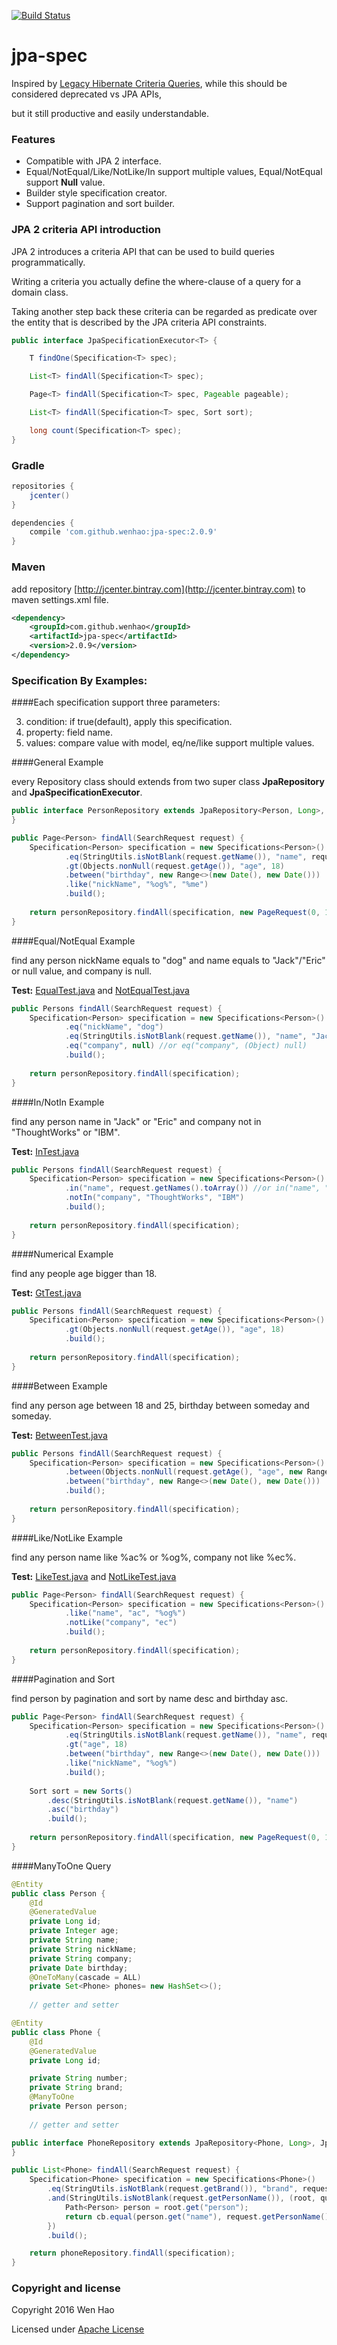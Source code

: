 [![Build Status](https://travis-ci.org/wenhao/jpa-spec.svg?branch=master)](https://travis-ci.org/wenhao/jpa-spec)

# jpa-spec

Inspired by [Legacy Hibernate Criteria Queries](https://docs.jboss.org/hibernate/orm/5.2/userguide/html_single/Hibernate_User_Guide.html#appendix-legacy-criteria), while this should be considered deprecated vs JPA APIs,

but it still productive and  easily understandable.

### Features

* Compatible with JPA 2 interface.
* Equal/NotEqual/Like/NotLike/In support multiple values, Equal/NotEqual support **Null** value.
* Builder style specification creator.
* Support pagination and sort builder.


### JPA 2 criteria API introduction

JPA 2 introduces a criteria API that can be used to build queries programmatically. 

Writing a criteria you actually define the where-clause of a query for a domain class.
 
Taking another step back these criteria can be regarded as predicate over the entity that is described by the JPA criteria API constraints.

```java
public interface JpaSpecificationExecutor<T> {

	T findOne(Specification<T> spec);

	List<T> findAll(Specification<T> spec);

	Page<T> findAll(Specification<T> spec, Pageable pageable);

	List<T> findAll(Specification<T> spec, Sort sort);

	long count(Specification<T> spec);
}

```

### Gradle

```groovy
repositories {
    jcenter()
}

dependencies {
    compile 'com.github.wenhao:jpa-spec:2.0.9'
}
```

### Maven

add repository [http://jcenter.bintray.com](http://jcenter.bintray.com) to maven settings.xml file.

```xml
<dependency>
    <groupId>com.github.wenhao</groupId>
    <artifactId>jpa-spec</artifactId>
    <version>2.0.9</version>
</dependency>
```

### Specification By Examples:

####Each specification support three parameters:

3. condition: if true(default), apply this specification.
1. property: field name.
2. values: compare value with model, eq/ne/like support multiple values.

####General Example

every Repository class should extends from two super class **JpaRepository** and **JpaSpecificationExecutor**.

```java
public interface PersonRepository extends JpaRepository<Person, Long>, JpaSpecificationExecutor<Person> {
}    
```

```java
public Page<Person> findAll(SearchRequest request) {
    Specification<Person> specification = new Specifications<Person>()
            .eq(StringUtils.isNotBlank(request.getName()), "name", request.getName())
            .gt(Objects.nonNull(request.getAge()), "age", 18)
            .between("birthday", new Range<>(new Date(), new Date()))
            .like("nickName", "%og%", "%me")
            .build();
            
    return personRepository.findAll(specification, new PageRequest(0, 15)); 
}
```

####Equal/NotEqual Example

find any person nickName equals to "dog" and name equals to "Jack"/"Eric" or null value, and company is null.

**Test:** [EqualTest.java](./src/test/java/com/github/wenhao/jpa/integration/EqualTest.java) and [NotEqualTest.java](./src/test/java/com/github/wenhao/jpa/integration/NotEqualTest.java) 

```java
public Persons findAll(SearchRequest request) {
    Specification<Person> specification = new Specifications<Person>()
            .eq("nickName", "dog")
            .eq(StringUtils.isNotBlank(request.getName()), "name", "Jack", "Eric", null)
            .eq("company", null) //or eq("company", (Object) null)
            .build();
            
    return personRepository.findAll(specification); 
}
```

####In/NotIn Example

find any person name in "Jack" or "Eric" and company not in "ThoughtWorks" or "IBM".

**Test:** [InTest.java](./src/test/java/com/github/wenhao/jpa/integration/InTest.java)

```java
public Persons findAll(SearchRequest request) {
    Specification<Person> specification = new Specifications<Person>()
            .in("name", request.getNames().toArray()) //or in("name", "Jack", "Eric")
            .notIn("company", "ThoughtWorks", "IBM")
            .build();
            
    return personRepository.findAll(specification); 
}
```

####Numerical Example

find any people age bigger than 18. 

**Test:** [GtTest.java](./src/test/java/com/github/wenhao/jpa/integration/GtTest.java)

```java
public Persons findAll(SearchRequest request) {
    Specification<Person> specification = new Specifications<Person>()
            .gt(Objects.nonNull(request.getAge()), "age", 18)
            .build();
            
    return personRepository.findAll(specification); 
}
```

####Between Example

find any person age between 18 and 25, birthday between someday and someday.

**Test:** [BetweenTest.java](./src/test/java/com/github/wenhao/jpa/integration/BetweenTest.java)

```java
public Persons findAll(SearchRequest request) {
    Specification<Person> specification = new Specifications<Person>()
            .between(Objects.nonNull(request.getAge(), "age", new Range<>(18, 25))
            .between("birthday", new Range<>(new Date(), new Date()))
            .build();
            
    return personRepository.findAll(specification); 
}  
```

####Like/NotLike Example

find any person name like %ac% or %og%, company not like %ec%.

**Test:** [LikeTest.java](./src/test/java/com/github/wenhao/jpa/integration/LikeTest.java) and [NotLikeTest.java](./src/test/java/com/github/wenhao/jpa/integration/NotLikeTest.java) 

```java
public Page<Person> findAll(SearchRequest request) {
    Specification<Person> specification = new Specifications<Person>()
            .like("name", "ac", "%og%")
            .notLike("company", "ec")
            .build();
            
    return personRepository.findAll(specification); 
}
```

####Pagination and Sort

find person by pagination and sort by name desc and birthday asc.

```java
public Page<Person> findAll(SearchRequest request) {
    Specification<Person> specification = new Specifications<Person>()
            .eq(StringUtils.isNotBlank(request.getName()), "name", request.getName())
            .gt("age", 18)
            .between("birthday", new Range<>(new Date(), new Date()))
            .like("nickName", "%og%")
            .build();
            
    Sort sort = new Sorts()
        .desc(StringUtils.isNotBlank(request.getName()), "name")
        .asc("birthday")
        .build();
            
    return personRepository.findAll(specification, new PageRequest(0, 15, sort));
}
```

####ManyToOne Query

```java
@Entity
public class Person {
    @Id
    @GeneratedValue
    private Long id;
    private Integer age;
    private String name;
    private String nickName;
    private String company;
    private Date birthday;
    @OneToMany(cascade = ALL)
    private Set<Phone> phones= new HashSet<>();
    
    // getter and setter
```

```java
@Entity
public class Phone {
    @Id
    @GeneratedValue
    private Long id;

    private String number;
    private String brand;
    @ManyToOne
    private Person person;
    
    // getter and setter
```

```java
public interface PhoneRepository extends JpaRepository<Phone, Long>, JpaSpecificationExecutor<Phone> {
}
```

```java
public List<Phone> findAll(SearchRequest request) {
    Specification<Phone> specification = new Specifications<Phone>()
        .eq(StringUtils.isNotBlank(request.getBrand()), "brand", request.getBrand())
        .and(StringUtils.isNotBlank(request.getPersonName()), (root, query, cb) -> {
            Path<Person> person = root.get("person");
            return cb.equal(person.get("name"), request.getPersonName());
        })
        .build();

    return phoneRepository.findAll(specification);
}
```

### Copyright and license

Copyright 2016 Wen Hao

Licensed under [Apache License][1]

[1]: ./LICENSE